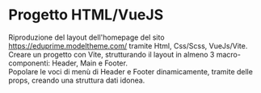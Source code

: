 Progetto HTML/VueJS
===

Riproduzione del layout dell'homepage del sito https://eduprime.modeltheme.com/ tramite Html, Css/Scss, VueJs/Vite.  
Creare un progetto con Vite, strutturando il layout in almeno 3 macro-componenti: 
Header, Main e Footer.  
Popolare le voci di menù di Header e Footer dinamicamente, tramite delle props, creando una struttura dati idonea.
